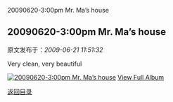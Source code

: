 20090620-3:00pm Mr. Ma’s house
## 20090620-3:00pm Mr. Ma’s house

 原文发布于：*2009-06-21 11:51:32*

Very clean, very beautiful

[![20090620-3:00pm&nbsp;<wbr>Mr.&nbsp;<wbr>Ma&rsquo;s&nbsp;<wbr>house](https&#58;//lpqaaa.bay.livefilestore.com/y1mQL94E-CRqR5nPtNts3QTQYy2_XZ6pLeVGZ_bXFf-mt2GUpq9xKY3ruTvCP13Gjy0QuH6ISKNepJX8QIhq_6q7_w1WibAI0B7fStw5dOXb1EHOyjfRYdxQVemfpNds3GiHU8lgOH8dzDVD3mk3L7JdQ/InlineRepresentation2a249730-f103-412b-b7e9-4bcb054c1d7d[1].jpg)](http&#58;//cid-21498be546db23d6.skydrive.live.com/redir.aspx?page=browse&amp;resid=21498BE546DB23D6!1612&amp;ct=photos)
[
View Full Album](http&#58;//cid-21498be546db23d6.skydrive.live.com/redir.aspx?page=browse&amp;resid=21498BE546DB23D6!1612&amp;ct=photos)

[返回目录](index.html)
